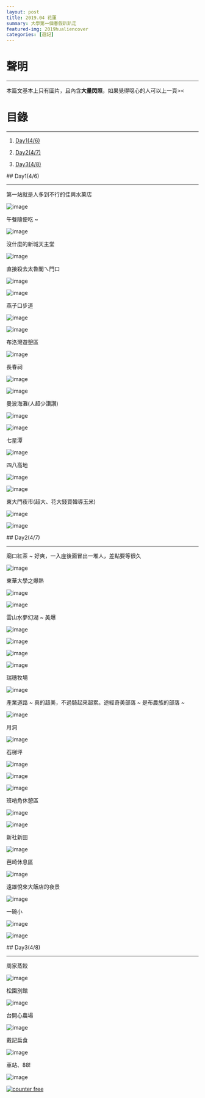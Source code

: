 ```yaml
---
layout: post
title: 2019.04 花蓮
summary: 大學第一個春假趴趴走
featured-img: 2019hualiencover
categories: [遊記]
---
```


# 聲明

***

本篇文基本上只有圖片，且內含**大量閃照**，如果覺得噁心的人可以上一頁><


# 目錄

***

1. [Day1(4/6)](#Day1(4/6))

2. [Day2(4/7)](#Day2(4/7))

3. [Day3(4/8)](#Day3(4/8))



<a name="Day1(4/6)"/>
## Day1(4/6)
 
***

第一站就是人多到不行的佳興水菓店

![image](https://raw.githubusercontent.com/poi0905/blog/master/assets/img/posts/2019hualien_01.JPEG)

午餐隨便吃 ~

![image](https://raw.githubusercontent.com/poi0905/blog/master/assets/img/posts/2019hualien_02.JPEG)

沒什麼的新城天主堂

![image](https://raw.githubusercontent.com/poi0905/blog/master/assets/img/posts/2019hualien_03.JPEG)

直接殺去太魯閣ㄟ門口

![image](https://raw.githubusercontent.com/poi0905/blog/master/assets/img/posts/2019hualien_04.JPEG)

![image](https://raw.githubusercontent.com/poi0905/blog/master/assets/img/posts/2019hualien_05.JPEG)

燕子口步道

![image](https://raw.githubusercontent.com/poi0905/blog/master/assets/img/posts/2019hualien_06.JPEG)

![image](https://raw.githubusercontent.com/poi0905/blog/master/assets/img/posts/2019hualien_07.JPEG)

布洛灣遊憩區

![image](https://raw.githubusercontent.com/poi0905/blog/master/assets/img/posts/2019hualien_08.JPEG)

長春祠

![image](https://raw.githubusercontent.com/poi0905/blog/master/assets/img/posts/2019hualien_09.JPEG)

![image](https://raw.githubusercontent.com/poi0905/blog/master/assets/img/posts/2019hualien_10.JPEG)


曼波海灘(人超少讚讚)

![image](https://raw.githubusercontent.com/poi0905/blog/master/assets/img/posts/2019hualien_11.JPEG)

![image](https://raw.githubusercontent.com/poi0905/blog/master/assets/img/posts/2019hualien_12.JPG)

七星潭

![image](https://raw.githubusercontent.com/poi0905/blog/master/assets/img/posts/2019hualien_13.JPEG)

四八高地

![image](https://raw.githubusercontent.com/poi0905/blog/master/assets/img/posts/2019hualien_14.JPEG)

![image](https://raw.githubusercontent.com/poi0905/blog/master/assets/img/posts/2019hualien_15.JPEG)

東大門夜市(超大、花大錢買韓導玉米)

![image](https://raw.githubusercontent.com/poi0905/blog/master/assets/img/posts/2019hualien_16.JPEG)

![image](https://raw.githubusercontent.com/poi0905/blog/master/assets/img/posts/2019hualien_17.jpg)



<a name="Day2(4/7)"/>
## Day2(4/7)

***

廟口紅茶 ~ 好爽，一入座後面冒出一堆人，差點要等很久

![image](https://raw.githubusercontent.com/poi0905/blog/master/assets/img/posts/2019hualien_18.JPEG)

東華大學之爆熱

![image](https://raw.githubusercontent.com/poi0905/blog/master/assets/img/posts/2019hualien_19.JPEG)

![image](https://raw.githubusercontent.com/poi0905/blog/master/assets/img/posts/2019hualien_20.JPEG)

雲山水夢幻湖 ~ 美爆

![image](https://raw.githubusercontent.com/poi0905/blog/master/assets/img/posts/2019hualien_21.JPEG)

![image](https://raw.githubusercontent.com/poi0905/blog/master/assets/img/posts/2019hualien_22.JPEG)

![image](https://raw.githubusercontent.com/poi0905/blog/master/assets/img/posts/2019hualien_23.JPEG)

![image](https://raw.githubusercontent.com/poi0905/blog/master/assets/img/posts/2019hualien_24.JPEG)

瑞穗牧場

![image](https://raw.githubusercontent.com/poi0905/blog/master/assets/img/posts/2019hualien_25.JPEG)

產業道路 ~ 真的超美，不過騎起來超累。途經奇美部落 ~ 是布農族的部落 ~

![image](https://raw.githubusercontent.com/poi0905/blog/master/assets/img/posts/2019hualien_26.JPEG)


月洞

![image](https://raw.githubusercontent.com/poi0905/blog/master/assets/img/posts/2019hualien_27.JPEG)

石梯坪

![image](https://raw.githubusercontent.com/poi0905/blog/master/assets/img/posts/2019hualien_28.JPEG)

![image](https://raw.githubusercontent.com/poi0905/blog/master/assets/img/posts/2019hualien_29.jpg)

![image](https://raw.githubusercontent.com/poi0905/blog/master/assets/img/posts/2019hualien_30.JPEG)

班哨角休憩區

![image](https://raw.githubusercontent.com/poi0905/blog/master/assets/img/posts/2019hualien_31.JPEG)

![image](https://raw.githubusercontent.com/poi0905/blog/master/assets/img/posts/2019hualien_32.JPEG)


新社新田

![image](https://raw.githubusercontent.com/poi0905/blog/master/assets/img/posts/2019hualien_33.JPEG)

芭崎休息區

![image](https://raw.githubusercontent.com/poi0905/blog/master/assets/img/posts/2019hualien_34.JPEG)

遠雄悅來大飯店的夜景

![image](https://raw.githubusercontent.com/poi0905/blog/master/assets/img/posts/2019hualien_35.JPEG)

一碗小

![image](https://raw.githubusercontent.com/poi0905/blog/master/assets/img/posts/2019hualien_36.JPEG)

![image](https://raw.githubusercontent.com/poi0905/blog/master/assets/img/posts/2019hualien_37.JPEG)

<a name="Day3(4/8)"/>
## Day3(4/8)

***

周家蒸餃

![image](https://raw.githubusercontent.com/poi0905/blog/master/assets/img/posts/2019hualien_38.JPEG)

松園別館

![image](https://raw.githubusercontent.com/poi0905/blog/master/assets/img/posts/2019hualien_39.JPEG)

台開心農場

![image](https://raw.githubusercontent.com/poi0905/blog/master/assets/img/posts/2019hualien_40.JPEG)

戴記扁食

![image](https://raw.githubusercontent.com/poi0905/blog/master/assets/img/posts/2019hualien_41.JPEG)

車站、88!

![image](https://raw.githubusercontent.com/poi0905/blog/master/assets/img/posts/2019hualien_42.JPEG)

<!-- hitwebcounter Code START -->
<a href="https://www.hitwebcounter.com" target="_blank">
<img src="https://hitwebcounter.com/counter/counter.php?page=7548927&style=0007&nbdigits=5&type=page&initCount=0" title="Web Counter" Alt="counter free"   border="0" >
</a> 